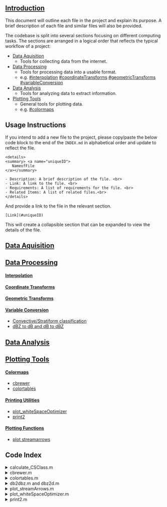 ## [Introduction](#1-introduction)

This document will outline each file in the project and explain its purpose. A
brief description of each file and similar files will also be provided.

The codebase is split into several sections focusing on different
computing tasks. The sections are arranged in a logical order that reflects the
typical workflow of a project:

- [Data Aquisition](#data-aquisition)
  - Tools for collecting data from the internet.
- [Data Processing](#data-processing)
  - Tools for processing data into a usable format.
  - e.g. [#interpolation](#interpolation)
    [#coordinateTransforms](#coordinateTransforms)
    [#geometricTransforms](#geometricTransforms) [#variableConversion](#variableConversion)
- [Data Analysis](#data-analysis)
  - Tools for analyzing data to extract information.
- [Plotting Tools](#plotting-tools)
  - General tools for plotting data.
  - e.g. [#colormaps](#colormaps)

## Usage Instructions

If you intend to add a new file to the project, please copy/paste the below code
block to the end of the `INDEX.md` in alphabetical order and update to reflect
the file.
```
<details>
<summary> <a name="uniqueID">
   NameofFile
</a></summary>

- Description: A brief description of the file. <br>
- Link: A link to the file. <br>
- Requirements: A list of requirements for the file. <br>
- Related Items: A list of related files.<br>
</details>
```
And provide a link to the file in the relevant section.
```
[Link](#uniqueID)
```

This will create a collapsible section that can be expanded to view the details of the file.
## [Data Aquisition](#dataAquisition)

## [Data Processing](#dataProcessing)

#### [Interpolation](#interpolation)

#### [Coordinate Transforms](#coordinateTransforms)
#### [Geometric Transforms](#geometricTransforms)
#### [Variable Conversion](#variableConversion)
- [Convective/Stratiform classification](#calculate_CSClass)
- [dBZ to dB and dB to dBZ](#db2dbz)

## [Data Analysis](#dataAnalysis)

## [Plotting Tools](#plottingTools)
#### [Colormaps](#colormaps)
- [cbrewer](#cbrewer)
- [colortables](#colortables)
#### [Printing Utilities](#printingUtilities)
- [plot_whiteSpaceOptimizer](#plot_whiteSpaceOptimizer)
- [print2](#print2)
#### [Plotting Functions](#plottingFunctions)
- [plot streamarrows](#plot_streamArrows)



## Code Index
<details>
<summary> <a name="calculate_CSClass">
   calculate_CSClass.m
</a></summary>

- Description: Calculate the convective-stratiform classification of a
  reflectivity field <br>
- Link: `./dataProcessing/calculate_CSClass.m` <br>
- Requirements: MATLAB <br>
- Related Items: <br>
</details>
<details>
<summary> <a name="cbrewer">
   cbrewer.m
</a></summary>

- Description: useful tool for generating colormaps <br>
- Link: `./plottingTools/cbrewer.m` <br>
- Requirements: MATLAB, `plot_brewer_cmap.m`, `colorbrewer.mat` <br>
- Related Items: `colortables.m`<br>
</details>


<details>
<summary> <a name="colortables">
   colortables.m
</a></summary>

- Description: useful tool for generating colormaps. The use cases here are more
 specific to meteorology. <br>
- Link: `./plottingTools/colortables.m` <br>
- Requirements: MATLAB, `plot_brewer_cmap.m`, `colorbrewer.mat`, `cbrewer.m` <br>
- Related Items: `cbrewer.m`<br>
</details>

<details>
<summary> <a name="db2dbz">
   db2dbz.m and dbz2d.m
</a></summary>

- Description: convert dBZ to dB and back again <br>
- Link: `./dataProcessing/dbz2db.m` and `./dataProcessing/db2dbz.m` <br>
- Requirements: MATLAB <br>
- Related Items: <br>
</details>

<details>
<summary> <a name="plot_streamArrows">
   plot_streamArrows.m
</a></summary>

- Description: Plot curved vector fields. <br>
- Link: `./plottingTools/plot_streamArrows.m` <br>
- Requirements: MATLAB <br>
- Related Items: <br>
</details>


<details>
<summary> <a name="plot_whiteSpaceOptimizer">
   plot_whiteSpaceOptimizer.m
</a></summary>

- Description: A helper function to reduce the white space of a figure and
  modify all fonts. <br>
- Link: `./plottingTools/plot_whiteSpaceOptimizer.m` <br>
- Requirements: MATLAB, `plottingTools/plot_whiteSpaceOptimizer.m` <br>
- Related Items: [print2](#print2) <br>
</details>

<details>
<summary> <a name="print2">
   print2.m
</a></summary>

- Description: An easier to use printing function that supports rasterized and
  vector rendering <br>
- Link: `./plottingTools/print2.,` <br>
- Requirements: MATLAB, `plottingTools/plot_whiteSpaceOptimizer.m` <br>
- Related Items: <br>
</details>